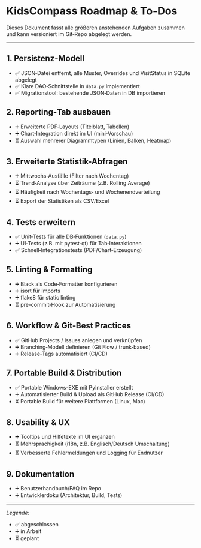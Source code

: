 # KidsCompass Roadmap & To‑Dos

Dieses Dokument fasst alle größeren anstehenden Aufgaben zusammen und kann versioniert im Git‑Repo abgelegt werden.

---

## 1. Persistenz-Modell
- ✅ JSON‑Datei entfernt, alle Muster, Overrides und VisitStatus in SQLite abgelegt
- ✅ Klare DAO‑Schnittstelle in `data.py` implementiert
- ✅ Migrationstool: bestehende JSON‑Daten in DB importieren

## 2. Reporting‑Tab ausbauen
- ➕ Erweiterte PDF‑Layouts (Titelblatt, Tabellen)
- ➕ Chart‑Integration direkt im UI (mini‑Vorschau)
- ⏳ Auswahl mehrerer Diagrammtypen (Linien, Balken, Heatmap)

## 3. Erweiterte Statistik-Abfragen
- ➕ Mittwochs‑Ausfälle (Filter nach Wochentag)
- ⏳ Trend‑Analyse über Zeiträume (z.B. Rolling Average)
- ⏳ Häufigkeit nach Wochentags‑ und Wochenendverteilung
- ⏳ Export der Statistiken als CSV/Excel

## 4. Tests erweitern
- ✅ Unit‑Tests für alle DB‑Funktionen (`data.py`)
- ➕ UI‑Tests (z.B. mit pytest‑qt) für Tab‑Interaktionen
- ✅ Schnell‑Integrationstests (PDF/Chart‑Erzeugung)

## 5. Linting & Formatting
- ➕ Black als Code‑Formatter konfigurieren
- ➕ isort für Imports
- ➕ flake8 für static linting
- ⏳ pre-commit‑Hook zur Automatisierung

## 6. Workflow & Git‑Best Practices
- ✅ GitHub Projects / Issues anlegen und verknüpfen
- ➕ Branching‑Modell definieren (Git Flow / trunk‑based)
- ➕ Release‑Tags automatisiert (CI/CD)

## 7. Portable Build & Distribution
- ✅ Portable Windows-EXE mit PyInstaller erstellt
- ➕ Automatisierter Build & Upload als GitHub Release (CI/CD)
- ⏳ Portable Build für weitere Plattformen (Linux, Mac)

## 8. Usability & UX
- ➕ Tooltips und Hilfetexte im UI ergänzen
- ⏳ Mehrsprachigkeit (i18n, z.B. Englisch/Deutsch Umschaltung)
- ⏳ Verbesserte Fehlermeldungen und Logging für Endnutzer

## 9. Dokumentation
- ➕ Benutzerhandbuch/FAQ im Repo
- ➕ Entwicklerdoku (Architektur, Build, Tests)

---

*Legende:*
- ✅ abgeschlossen 
- ➕ in Arbeit 
- ⏳ geplant

